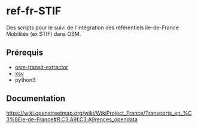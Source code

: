 # ref-fr-STIF
Des scripts pour le suivi de l'intégration des référentiels île-de-France Mobilités (ex STIF) dans OSM.

## Prérequis
* [osm-transit-extractor](https://github.com/CanalTP/osm-transit-extractor)
* [xsv](https://github.com/BurntSushi/xsv)
* python3

## Documentation
https://wiki.openstreetmap.org/wiki/WikiProject_France/Transports_en_%C3%8Ele-de-France#R.C3.A9f.C3.A9rences_opendata

